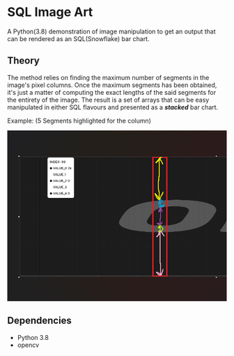 # SQL Image Art

A Python(3.8) demonstration of image manipulation to get an output that can be rendered as an SQL(Snowflake) bar chart.

## Theory

The method relies on finding the maximum number of segments in the image's pixel columns.
Once the maximum segments has been obtained, it's just a matter of computing the exact lengths of the said segments for the entirety of the image.
The result is a set of arrays that can be easy manipulated in either SQL flavours and presented as a ***stacked*** bar chart.

Example: (5 Segments highlighted for the column)

![5 Segments highlighted for the column](./theory.png?raw=true "Segments Example")


## Dependencies

- Python 3.8
- opencv